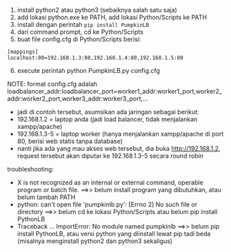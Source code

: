 1. install python2 atau python3 (sebaiknya salah satu saja)
2. add lokasi python.exe ke PATH, add lokasi Python/Scripts ke PATH
3. install dengan perintah
```pip install PumpkinLB```
4. dari command prompt, cd ke Python/Scripts
5. buat file config.cfg di Python/Scripts berisi:
```
[mappings]
localhost:80=192.168.1.3:80,192.168.1.4:80,192.168.1.5:80
```
6. execute perintah python PumpkinLB.py config.cfg


NOTE: format config.cfg adalah loadbalancer_addr:loadbalancer_port=worker1_addr:worker1_port,worker2_addr:worker2_port,worker3_addr:worker3_port,...
- jadi di contoh tersebut, asumsikan ada jaringan sebagai berikut:
- 192.168.1.2 = laptop anda (jadi load balancer, tidak menjalankan xampp/apache)
- 192.168.1.3-5 = laptop worker (hanya menjalankan xampp/apache di port 80, berisi web statis tanpa database)
- nanti jika ada yang mau akses web tersebut, dia buka http://192.168.1.2, request tersebut akan diputar ke 192.168.1.3-5 secara round robin

troubleshooting:
- X is not recognized as an internal or external command, operable program or batch file. ==>> belum install program yang dibutuhkan, atau belum tambah PATH
- python: can't open file 'pumpkinlb.py': [Errno 2] No such file or directory ==>> belum cd ke lokasi Python/Scripts atau belum pip install PythonLB
- Traceback ... ImportError: No module named pumpkinlb ==>> belum pip install PythonLB, atau versi python yang diinstall lewat pip tadi beda (misalnya menginstall python2 dan python3 sekaligus)